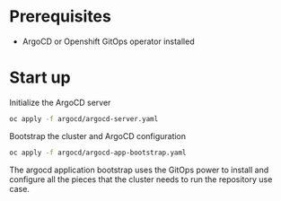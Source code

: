 # 

# Prerequisites
* ArgoCD or Openshift GitOps operator installed

# Start up
Initialize the ArgoCD server
```bash
oc apply -f argocd/argocd-server.yaml
```

Bootstrap the cluster and ArgoCD configuration
```bash
oc apply -f argocd/argocd-app-bootstrap.yaml
```

The argocd application bootstrap uses the GitOps power to install and configure all the pieces that the cluster needs to run the repository use case.